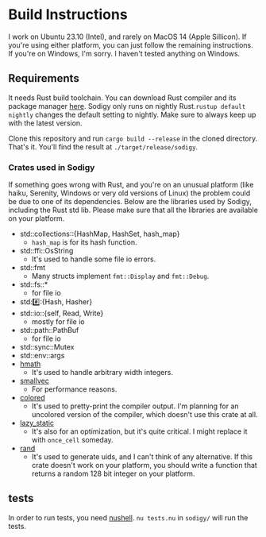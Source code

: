 # Build Instructions

I work on Ubuntu 23.10 (Intel), and rarely on MacOS 14 (Apple Sillicon). If you're using either platform, you can just follow the remaining instructions. If you're on Windows, I'm sorry. I haven't tested anything on Windows.

## Requirements

It needs Rust build toolchain. You can download Rust compiler and its package manager [here](https://rustup.rs/). Sodigy only runs on nightly Rust.`rustup default nightly` changes the default setting to nightly. Make sure to always keep up with the latest version.

Clone this repository and run `cargo build --release` in the cloned directory. That's it. You'll find the result at `./target/release/sodigy`.

### Crates used in Sodigy

If something goes wrong with Rust, and you're on an unusual platform (like haiku, Serenity, Windows or very old versions of Linux) the problem could be due to one of its dependencies. Below are the libraries used by Sodigy, including the Rust std lib. Please make sure that all the libraries are available on your platform.

- std::collections::{HashMap, HashSet, hash_map}
  - `hash_map` is for its hash function.
- std::ffi::OsString
  - It's used to handle some file io errors.
- std::fmt
  - Many structs implement `fmt::Display` and `fmt::Debug`.
- std::fs::*
  - for file io
- std::hash::{Hash, Hasher}
- std::io::{self, Read, Write}
  - mostly for file io
- std::path::PathBuf
  - for file io
- std::sync::Mutex
- std::env::args
- [hmath](https://github.com/baehyunsol/hmath)
  - It's used to handle arbitrary width integers. 
- [smallvec](https://github.com/servo/rust-smallvec)
  - For performance reasons.
- [colored](https://github.com/colored-rs/colored)
  - It's used to pretty-print the compiler output. I'm planning for an uncolored version of the compiler, which doesn't use this crate at all.
- [lazy_static](https://github.com/rust-lang-nursery/lazy-static.rs)
  - It's also for an optimization, but it's quite critical. I might replace it with `once_cell` someday.
- [rand](https://github.com/rust-random/rand)
  - It's used to generate uids, and I can't think of any alternative. If this crate doesn't work on your platform, you should write a function that returns a random 128 bit integer on your platform.

## tests

In order to run tests, you need [nushell](https://www.nushell.sh/). `nu tests.nu` in `sodigy/` will run the tests.
